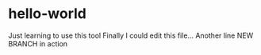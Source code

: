 # hello-world
Just learning to use this tool
Finally I could edit this file...
Another line
NEW BRANCH in action
